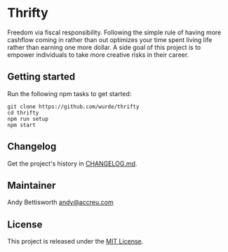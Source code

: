 # Thrifty

Freedom via fiscal responsibility. Following the simple rule of having more cashflow coming in rather than out optimizes your time spent living life rather than earning one more dollar. A side goal of this project is to empower individuals to take more creative risks in their career.

## Getting started

Run the following npm tasks to get started:

    git clone https://github.com/wurde/thrifty
    cd thrifty
    npm run setup
    npm start

## Changelog

Get the project's history in [CHANGELOG.md](CHANGELOG.md).

## Maintainer

Andy Bettisworth <andy@accreu.com>

## License

This project is released under the [MIT License](http://www.opensource.org/licenses/MIT).
